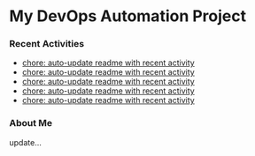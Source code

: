 # My DevOps Automation Project

### Recent Activities
<!-- activity:START -->
- [chore: auto-update readme with recent activity](https://github.com/kaigiii/mybowling-app/commit/5cecd71b994617e068705c74b95d37a2cba4cefd)
- [chore: auto-update readme with recent activity](https://github.com/kaigiii/mybowling-app/commit/1d1f0ea020c5728328155d4a11cca81b97da2f98)
- [chore: auto-update readme with recent activity](https://github.com/kaigiii/mybowling-app/commit/8a60fd138e641333f1322e94bec4492d823fe0e5)
- [chore: auto-update readme with recent activity](https://github.com/kaigiii/mybowling-app/commit/71864cdde06f1fe46e0525d220ac4b8f62c4113c)
- [chore: auto-update readme with recent activity](https://github.com/kaigiii/mybowling-app/commit/98050ed9c4a58f631d0f93d3cd548e3ca6d0d6b3)
<!-- activity:END -->

### About Me
<!-- MYLINKS:START -->
<!-- MYLINKS:END -->

update...
